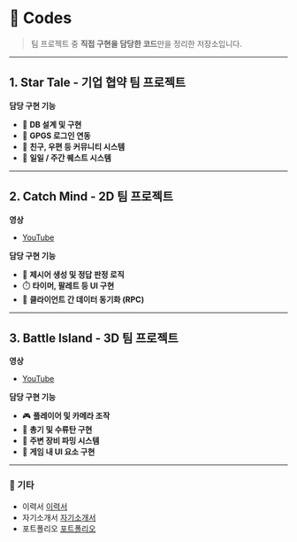 # 🚀 Codes

> 팀 프로젝트 중 **직접 구현을 담당한 코드**만을 정리한 저장소입니다.

---

## 1. Star Tale - 기업 협약 팀 프로젝트

**담당 구현 기능**
- 🔧 **DB 설계 및 구현**
- 🔐 **GPGS 로그인 연동**
- 🤝 **친구, 우편 등 커뮤니티 시스템**
- 📆 **일일 / 주간 퀘스트 시스템**

---

## 2. Catch Mind - 2D 팀 프로젝트

**영상**
- [YouTube](https://www.youtube.com/watch?v=B5pGhPaiKGA&ab_channel=%EA%B9%80%EC%A7%84%EC%9B%90)

**담당 구현 기능**
- 🧠 **제시어 생성 및 정답 판정 로직**
- ⏱️ **타이머, 팔레트 등 UI 구현**
- 🔄 **클라이언트 간 데이터 동기화 (RPC)**

---

## 3. Battle Island - 3D 팀 프로젝트

**영상**
- [YouTube](https://www.youtube.com/watch?v=TwZa4cfSjiM&ab_channel=%EA%B9%80%EC%A7%84%EC%9B%90)

**담당 구현 기능**
- 🎮 **플레이어 및 카메라 조작**
- 🔫 **총기 및 수류탄 구현**
- 🎒 **주변 장비 파밍 시스템**
- 🧩 **게임 내 UI 요소 구현**

---

### 📌 기타

- 이력서 [이력서]()
- 자기소개서 [자기소개서]()
- 포트폴리오 [포트폴리오]()
